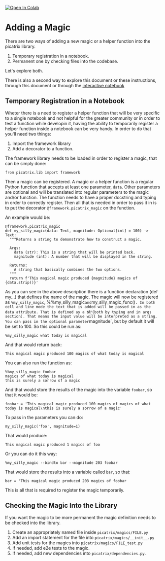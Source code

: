 [![Open In Colab](https://colab.research.google.com/assets/colab-badge.svg)](https://colab.research.google.com/github/google/picatrix/blob/main/notebooks/adding_magic.ipynb)

# Adding a Magic

There are two ways of adding a new magic or a helper function into
the picatrix library.

1. Temporary registration in a notebook.
2. Permanent one by checking files into the codebase.

Let's explore both.

There is also a second way to explore this document or these instructions,
through this document or through the [interactive notebook](https://colab.research.google.com/github/google/picatrix/blob/main/notebooks/adding_magic.ipynb)

## Temporary Registration in a Notebook

Wheter there is a need to register a helper function that will be
very specific to a single notebook and not helpful for the greater
community or in order to test a function while developin it, having
the ability to temporarily register a helper function inside a notebook
can be very handy. In order to do that you'll need two things:

1. Import the framework library
2. Add a decorator to a function.

The framework library needs to be loaded in order to register a magic,
that can be simply done:

```
from picatrix.lib import framework
```

Then a magic can be registered. A magic or a helper function is a regular
Python function that accepts at least one parameter, `data`. Other parameters
are optional and will be translated into regular parameters to the magic
and/or function. The function needs to have a proper docstring and typing
in order to correctly register. Then all that is needed in order to pass
it in is to put the decorator `@framework.picatrix_magic` on the function.

An example would be:

```
@framework.picatrix_magic
def my_silly_magic(data: Text, magnitude: Optional[int] = 100) -> Text:
  """Returns a string to demonstrate how to construct a magic.

  Args:
    data (str): This is a string that will be printed back.
    magnitude (int): A number that will be displayed in the string.

  Returns:
    A string that basically combines the two options.
  """
  return f'This magical magic produced {magnitude} magics of {data.strip()}'
```

As you can see in the above description there is a function declaration (def my...)
that defines the name of the magic. The magic will now be registered as
`%my_silly_magic`, %%my_silly_magic` and `my_silly_magic_func()`. In both cell
and line mode the text that is added will be passed in as the data attribute.
That is defined as a `str` (both by typing and in args section). That means the
input value will be interpreted as a string. You can pass in the optional
parameter `magnitude`, but by default it will be set to 100. So this could
be run as:

```
%my_silly_magic what today is magical
```

And that would return back:
```
This magical magic produced 100 magics of what today is magical
```

You can also run the function as:

```
%%my_silly_magic foobar
magics of what today is magical
this is surely a sorrow of a magic
```

And that would store the results of the magic into the variable `foobar`, so that
it would be:

```
foobar = 'This magical magic produced 100 magics of magics of what today is magical\nthis is surely a sorrow of a magic'
```

To pass in the parameters you can do:

```
my_silly_magic('foo', magnitude=1)
```

That would produce:

```
This magical magic produced 1 magics of foo
```

Or you can do it this way:

```
%my_silly_magic --bindto bar --magnitude 203 foobar
```

That would store the results into a variable called `bar`, so that: 

```
bar = 'This magical magic produced 203 magics of foobar
```

This is all that is required to register the magic temporarily.

## Checking the Magic Into the Library

If you want the magic to be more permanent the magic definition needs
to be checked into the library.

1. Create an appropriately named file inside `picatrix/magics/FILE.py`
2. Add an import statement for the file into `picatrix/magics/__init__.py`
3. Add unit tests for the magics into `picatrix/magics/FILE_test.py`
4. If needed, add e2e tests to the magic.
5. If needed, add new dependencies into `picatrix/dependencies.py`.
